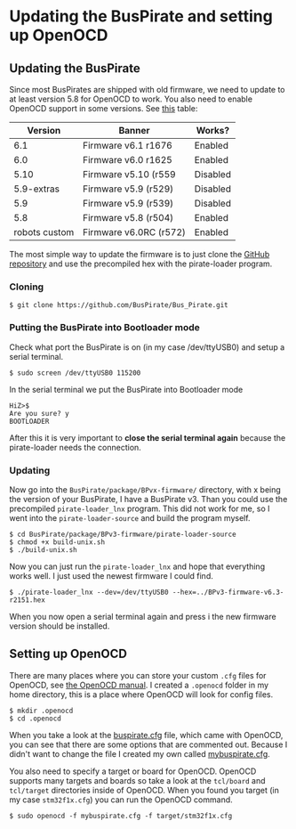 # Updating the BusPirate and setting up OpenOCD

## Updating the BusPirate

Since most BusPirates are shipped with old firmware, we need to update to at
least version 5.8 for OpenOCD to work. You also need to enable OpenOCD support
in some versions. See [this](http://dangerousprototypes.com/docs/Bus_Pirate#JTAG_and_OpenOCD) table:

| Version       | Banner                | Works?   |
|---------------| ----------------------|----------|
| 6.1           | Firmware v6.1 r1676   | Enabled  |
| 6.0           | Firmware v6.0 r1625   | Enabled  |
| 5.10          | Firmware v5.10 (r559  | Disabled |
| 5.9-extras    | Firmware v5.9 (r529)  | Disabled |
| 5.9           | Firmware v5.9 (r539)  | Disabled |
| 5.8           | Firmware v5.8 (r504)  | Enabled  |
| robots custom | Firmware v6.0RC (r572)| Enabled  |

The most simple way to update the firmware is to just clone the
[GitHub repository](https://github.com/BusPirate/Bus_Pirate) and use
the precompiled hex with the pirate-loader program.

### Cloning
```
$ git clone https://github.com/BusPirate/Bus_Pirate.git
```

### Putting the BusPirate into Bootloader mode

Check what port the BusPirate is on (in my case /dev/ttyUSB0) and setup a
serial terminal.
```
$ sudo screen /dev/ttyUSB0 115200
```
In the serial terminal we put the BusPirate into Bootloader mode
```
HiZ>$
Are you sure? y
BOOTLOADER
```
After this it is very important to **close the serial terminal again** because
the pirate-loader needs the connection.

### Updating

Now go into the `BusPirate/package/BPvx-firmware/` directory, with
x being the version of your BusPirate, I have a BusPirate v3. Than you could use
the precompiled `pirate-loader_lnx` program. This did not work for me,
so I went into the `pirate-loader-source` and build the program myself.
```
$ cd BusPirate/package/BPv3-firmware/pirate-loader-source
$ chmod +x build-unix.sh
$ ./build-unix.sh
```
Now you can just run the `pirate-loader_lnx` and hope that everything works well. I just
used the newest firmware I could find.
```
$ ./pirate-loader_lnx --dev=/dev/ttyUSB0 --hex=../BPv3-firmware-v6.3-r2151.hex
```
When you now open a serial terminal again and press i the new firmware
version should be installed.

## Setting up OpenOCD
There are many places where you can store your custom `.cfg` files for
OpenOCD, see [the OpenOCD manual](http://openocd.org/doc/pdf/openocd.pdf).
I created a `.openocd` folder in my home directory, this is a place where
OpenOCD will look for config files.
```
$ mkdir .openocd
$ cd .openocd
```
When you take a look at the [buspirate.cfg](buspirate.cfg) file, which came with OpenOCD,
you can see that there are some options that are commented out. Because I
didn't want to change the file I created my own called
[mybuspirate.cfg](mybuspirate.cfg).

You also need to specify a target or board for OpenOCD. OpenOCD supports many
targets and boards so take a look at the `tcl/board` and `tcl/target`
directories inside of OpenOCD.
When you found you target (in my case `stm32f1x.cfg`) you can run the
OpenOCD command.
```
$ sudo openocd -f mybuspirate.cfg -f target/stm32f1x.cfg
```
